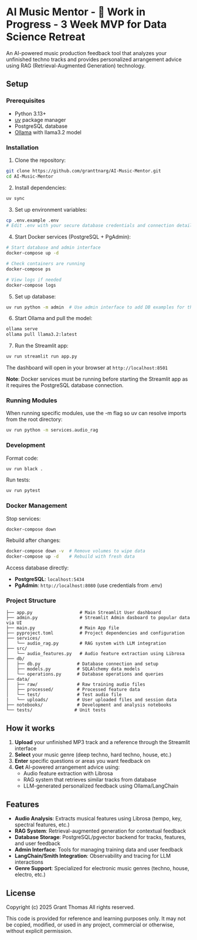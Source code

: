 # AI Music Mentor - 🚧 Work in Progress - 3 Week MVP for Data Science Retreat

An AI-powered music production feedback tool that analyzes your unfinished techno tracks and provides personalized arrangement advice using RAG (Retrieval-Augmented Generation) technology.

## Setup

### Prerequisites

- Python 3.13+
- [uv](https://docs.astral.sh/uv/) package manager
- PostgreSQL database
- [Ollama](https://ollama.ai/) with llama3.2 model

### Installation

1. Clone the repository:

```bash
git clone https://github.com/granttnarg/AI-Music-Mentor.git
cd AI-Music-Mentor
```

2. Install dependencies:

```bash
uv sync
```

3. Set up environment variables:

```bash
cp .env.example .env
# Edit .env with your secure database credentials and connection details
```

4. Start Docker services (PostgreSQL + PgAdmin):

```bash
# Start database and admin interface
docker-compose up -d

# Check containers are running
docker-compose ps

# View logs if needed
docker-compose logs
```

5. Set up database:

```bash
uv run python -m admin  # Use admin interface to add DB examples for the RAG system to compare against.
```

6. Start Ollama and pull the model:

```bash
ollama serve
ollama pull llama3.2:latest
```

7. Run the Streamlit app:

```bash
uv run streamlit run app.py
```

The dashboard will open in your browser at `http://localhost:8501`

**Note**: Docker services must be running before starting the Streamlit app as it requires the PostgreSQL database connection.

### Running Modules

When running specific modules, use the -m flag so uv can resolve imports from the root directory:

```bash
uv run python -m services.audio_rag
```

### Development

Format code:

```bash
uv run black .
```

Run tests:

```bash
uv run pytest
```

### Docker Management

Stop services:

```bash
docker-compose down
```

Rebuild after changes:

```bash
docker-compose down -v  # Remove volumes to wipe data
docker-compose up -d    # Rebuild with fresh data
```

Access database directly:

- **PostgreSQL**: `localhost:5434`
- **PgAdmin**: `http://localhost:8080` (use credentials from .env)

### Project Structure

```
├── app.py                  # Main Streamlit User dashboard
├── admin.py                # Streamlit Admin dasboard to popular data via UI
├── main.py                 # Main App file
├── pyproject.toml          # Project dependencies and configuration
├── services/
│   └── audio_rag.py        # RAG system with LLM integration
├── src/
│   └── audio_features.py   # Audio feature extraction using Librosa
├── db/
│   ├── db.py              # Database connection and setup
│   ├── models.py          # SQLAlchemy data models
│   └── operations.py      # Database operations and queries
├── data/
│   ├── raw/               # Raw training audio files
│   ├── processed/         # Processed feature data
│   └── test/              # Test audio file
|   └── uploads/           # User uploaded files and session data
├── notebooks/             # Development and analysis notebooks
└── tests/                # Unit tests
```

## How it works

1. **Upload** your unfinished MP3 track and a reference through the Streamlit interface
2. **Select** your music genre (deep techno, hard techno, house, etc.)
3. **Enter** specific questions or areas you want feedback on
4. **Get** AI-powered arrangement advice using:
   - Audio feature extraction with Librosa
   - RAG system that retrieves similar tracks from database
   - LLM-generated personalized feedback using Ollama/LangChain

## Features

- **Audio Analysis**: Extracts musical features using Librosa (tempo, key, spectral features, etc.)
- **RAG System**: Retrieval-augmented generation for contextual feedback
- **Database Storage**: PostgreSQL/pgvector backend for tracks, features, and user feedback
- **Admin Interface**: Tools for managing training data and user feedback
- **LangChain/Smith Integration**: Observability and tracing for LLM interactions
- **Genre Support**: Specialized for electronic music genres (techno, house, electro, etc.)

## License

Copyright (c) 2025 Grant Thomas
All rights reserved.

This code is provided for reference and learning purposes only.
It may not be copied, modified, or used in any project,
commercial or otherwise, without explicit permission.
